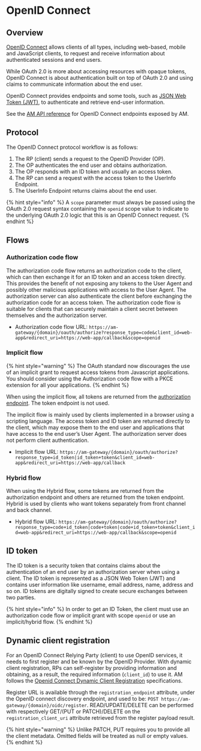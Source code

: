 # OpenID Connect

## Overview

[OpenID Connect](https://openid.net/connect) allows clients of all types, including web-based, mobile and JavaScript clients, to request and receive information about authenticated sessions and end users.

While OAuth 2.0 is more about accessing resources with opaque tokens, OpenID Connect is about authentication built on top of OAuth 2.0 and using claims to communicate information about the end user.

OpenID Connect provides endpoints and some tools, such as [JSON Web Token (JWT)](https://tools.ietf.org/html/rfc7519), to authenticate and retrieve end-user information.

See the [AM API reference](https://raw.githubusercontent.com/gravitee-io/gravitee-docs/master/am/2.x/oidc/swagger.yml) for OpenID Connect endpoints exposed by AM.

## Protocol

The OpenID Connect protocol workflow is as follows:

1. The RP (client) sends a request to the OpenID Provider (OP).
2. The OP authenticates the end user and obtains authorization.
3. The OP responds with an ID token and usually an access token.
4. The RP can send a request with the access token to the UserInfo Endpoint.
5. The UserInfo Endpoint returns claims about the end user.

{% hint style="info" %}
A `scope` parameter must always be passed using the OAuth 2.0 request syntax containing the `openid` scope value to indicate to the underlying OAuth 2.0 logic that this is an OpenID Connect request.
{% endhint %}

## Flows

### Authorization code flow

The authorization code flow returns an authorization code to the client, which can then exchange it for an ID token and an access token directly. This provides the benefit of not exposing any tokens to the User Agent and possibly other malicious applications with access to the User Agent. The authorization server can also authenticate the client before exchanging the authorization code for an access token. The authorization code flow is suitable for clients that can securely maintain a client secret between themselves and the authorization server.

* Authorization code flow URL: `https://am-gateway/{domain}/oauth/authorize?response_type=code&client_id=web-app&redirect_uri=https://web-app/callback&scope=openid`

### Implicit flow

{% hint style="warning" %}
The OAuth standard now discourages the use of an implicit grant to request access tokens from Javascript applications. You should consider using the Authorization code flow with a PKCE extension for all your applications.
{% endhint %}

When using the implicit flow, all tokens are returned from the [authorization endpoint](https://github.com/gravitee-io/gravitee-platform-docs/tree/main/docs/am/4.2/guides/auth-protocols/oauth-2.0). The token endpoint is not used.

The implicit flow is mainly used by clients implemented in a browser using a scripting language. The access token and ID token are returned directly to the client, which may expose them to the end user and applications that have access to the end user’s User Agent. The authorization server does not perform client authentication.

* Implicit flow URL: `https://am-gateway/{domain}/oauth/authorize?response_type=id_token|id_token+token&client_id=web-app&redirect_uri=https://web-app/callback`

### Hybrid flow

When using the Hybrid flow, some tokens are returned from the authorization endpoint and others are returned from the token endpoint. Hybrid is used by clients who want tokens separately from front channel and back channel.

* Hybrid flow URL: `https://am-gateway/{domain}/oauth/authorize?response_type=code+id_token|code+token|code+id_token+token&client_id=web-app&redirect_uri=https://web-app/callback&scope=openid`

## ID token

The ID token is a security token that contains claims about the authentication of an end user by an authorization server when using a client. The ID token is represented as a JSON Web Token (JWT) and contains user information like username, email address, name, address and so on. ID tokens are digitally signed to create secure exchanges between two parties.

{% hint style="info" %}
In order to get an ID Token, the client must use an authorization code flow or implicit grant with scope `openid` or use an implicit/hybrid flow.
{% endhint %}

## Dynamic client registration

For an OpenID Connect Relying Party (client) to use OpenID services, it needs to first register and be known by the OpenID Provider. With dynamic client registration, RPs can self-register by providing information and obtaining, as a result, the required information (`client_id`) to use it. AM follows the [Openid Connect Dynamic Client Registration](https://openid.net/specs/openid-connect-registration-1\_0.html) specifications.

Register URL is available through the `registration_endpoint` attribute, under the OpenID connect discovery endpoint, and used to be: `POST https://am-gateway/{domain}/oidc/register`. READ/UPDATE/DELETE can be performed with respectively GET/(PUT or PATCH)/DELETE on the `registration_client_uri` attribute retrieved from the register payload result.

{% hint style="warning" %}
Unlike PATCH, PUT requires you to provide all the client metadata. Omitted fields will be treated as null or empty values.
{% endhint %}

